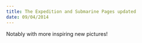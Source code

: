```yaml
---
title: The Expedition and Submarine Pages updated
date: 09/04/2014
---
```


Notably with more inspiring new pictures!
